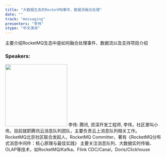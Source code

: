 ```yaml
---
title: "大数据生态的RocketMQ事件、数据流融合处理"
date: "" 
track: "messaging"
presenters: "李伟"
stype: "中文演讲"
---
```

主要介绍RocketMQ生态中是如何融合处理事件、数据流以及支持项目介绍
 ### Speakers: 
 <img src="images/speaker/1140.png" width="200" />
 李伟: 腾讯, 资深开发工程师, 李伟，社区里叫小伟，目前就职腾讯云消息队列团队，主要负责云上消息队列相关工作。
RocketMQ北京社区联合发起人，RocketMQ Committer，著有《RocketMQ分布式消息中间件：核心原理与最佳实践》
主要关注消息队列、大数据实时传输、OLAP等技术，如RocketMQ/Kafka、Flink CDC/Canal，Doris/Clickhouse
 